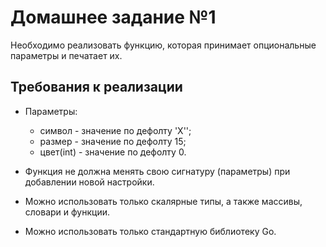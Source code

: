 # Домашнее задание №1

Необходимо реализовать функцию, которая принимает опциональные параметры и печатает их.

## Требования к реализации
- Параметры:
  - символ - значение по дефолту 'X'';
  - размер - значение по дефолту 15;
  - цвет(int) - значение по дефолту 0.

- Функция не должна менять свою сигнатуру (параметры) при добавлении новой настройки.
- Можно использовать только скалярные типы, а также массивы, словари и функции.
- Можно использовать только стандартную библиотеку Go.
